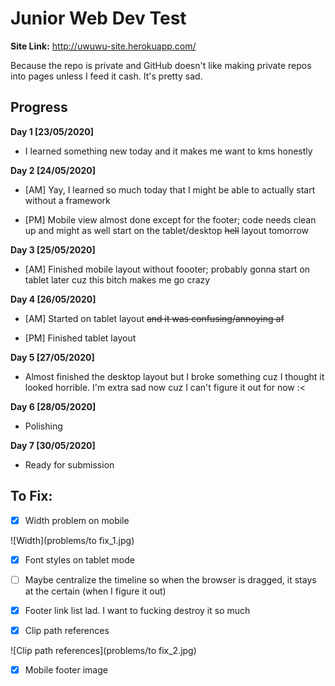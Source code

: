 # Junior Web Dev Test

**Site Link:** http://uwuwu-site.herokuapp.com/

Because the repo is private and GitHub doesn't like making private repos into pages unless I feed it cash. It's pretty sad.

## Progress
**Day 1 [23/05/2020]**
- I learned something new today and it makes me want to kms honestly

**Day 2 [24/05/2020]**
- [AM] Yay, I learned so much today that I might be able to actually start without a framework

- [PM] Mobile view almost done except for the footer; code needs clean up and might as well start on the tablet/desktop ~~hell~~ layout tomorrow

**Day 3 [25/05/2020]**
- [AM] Finished mobile layout without foooter; probably gonna start on tablet later cuz this bitch makes me go crazy

**Day 4 [26/05/2020]**
- [AM] Started on tablet layout ~~and it was confusing/annoying af~~

- [PM] Finished tablet layout

**Day 5 [27/05/2020]**

- Almost finished the desktop layout but I broke something cuz I thought it looked horrible. I'm extra sad now cuz I can't figure it out for now :<

**Day 6 [28/05/2020]**
- Polishing

**Day 7 [30/05/2020]**
- Ready for submission

## To Fix:

- [x] Width problem on mobile

![Width](problems/to fix_1.jpg)

- [x] Font styles on tablet mode

- [ ] Maybe centralize the timeline so when the browser is dragged, it stays at the certain (when I figure it out)

- [x] Footer link list lad. I want to fucking destroy it so much

- [x] Clip path references

![Clip path references](problems/to fix_2.jpg)

- [x] Mobile footer image
